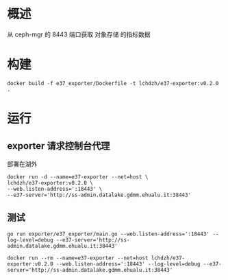 # 概述
从 ceph-mgr 的 8443 端口获取 对象存储 的指标数据

# 构建
```shell
docker build -f e37_exporter/Dockerfile -t lchdzh/e37-exporter:v0.2.0 .
```

# 运行
## exporter 请求控制台代理
部署在湖外
```shell
docker run -d --name=e37-exporter --net=host \
lchdzh/e37-exporter:v0.2.0 \
--web.listen-address=':18443' \
--e37-server='http://ss-admin.datalake.gdmm.ehualu.it:38443'
```


## 测试
```shell
go run exporter/e37_exporter/main.go --web.listen-address=':18443' --log-level=debug --e37-server='http://ss-admin.datalake.gdmm.ehualu.it:38443'
```

```shell
docker run --rm --name=e37-exporter --net=host lchdzh/e37-exporter:v0.2.0 --web.listen-address=':18443' --log-level=debug --e37-server='http://ss-admin.datalake.gdmm.ehualu.it:38443'
```
